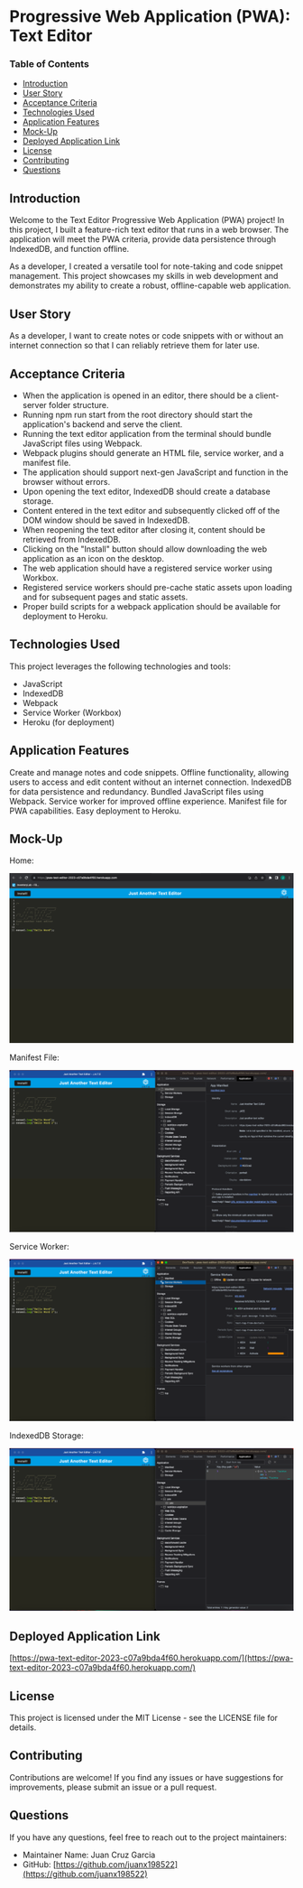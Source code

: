 # Progressive Web Application (PWA): Text Editor 

### Table of Contents
- [Introduction](#introduction)
- [User Story](#user-story)
- [Acceptance Criteria](#acceptance-criteria)
- [Technologies Used](#technologies-used)
- [Application Features](#application-features)
- [Mock-Up](#mock-up)
- [Deployed Application Link](#deployed-application-link)
- [License](#license)
- [Contributing](#contributing)
- [Questions](#questions)

## Introduction
Welcome to the Text Editor Progressive Web Application (PWA) project! In this project, I built a feature-rich text editor that runs in a web browser. The application will meet the PWA criteria, provide data persistence through IndexedDB, and function offline.

As a developer, I created a versatile tool for note-taking and code snippet management. This project showcases my skills in web development and demonstrates my ability to create a robust, offline-capable web application.

## User Story
As a developer, I want to create notes or code snippets with or without an internet connection so that I can reliably retrieve them for later use.

## Acceptance Criteria

- When the application is opened in an editor, there should be a client-server folder structure.
- Running npm run start from the root directory should start the application's backend and serve the client.
- Running the text editor application from the terminal should bundle JavaScript files using Webpack.
- Webpack plugins should generate an HTML file, service worker, and a manifest file.
- The application should support next-gen JavaScript and function in the browser without errors.
- Upon opening the text editor, IndexedDB should create a database storage.
- Content entered in the text editor and subsequently clicked off of the DOM window should be saved in IndexedDB.
- When reopening the text editor after closing it, content should be retrieved from IndexedDB.
- Clicking on the "Install" button should allow downloading the web application as an icon on the desktop.
- The web application should have a registered service worker using Workbox.
- Registered service workers should pre-cache static assets upon loading and for subsequent pages and static assets.
- Proper build scripts for a webpack application should be available for deployment to Heroku.

## Technologies Used
This project leverages the following technologies and tools:

- JavaScript
- IndexedDB
- Webpack
- Service Worker (Workbox)
- Heroku (for deployment)

## Application Features
Create and manage notes and code snippets.
Offline functionality, allowing users to access and edit content without an internet connection.
IndexedDB for data persistence and redundancy.
Bundled JavaScript files using Webpack.
Service worker for improved offline experience.
Manifest file for PWA capabilities.
Easy deployment to Heroku.

## Mock-Up
Home:

![Home](./assets/Home.png)

Manifest File:

![Manifest File](./assets/Manifest.png)

Service Worker:

![Service Worker](./assets/ServiceWorkers.png)

IndexedDB Storage:

![IndexedDB Storage](./assets/IndexedDB.png)

## Deployed Application Link
[https://pwa-text-editor-2023-c07a9bda4f60.herokuapp.com/](https://pwa-text-editor-2023-c07a9bda4f60.herokuapp.com/)

## License
This project is licensed under the MIT License - see the LICENSE file for details.

## Contributing
Contributions are welcome! If you find any issues or have suggestions for improvements, please submit an issue or a pull request.

## Questions
If you have any questions, feel free to reach out to the project maintainers:

- Maintainer Name: Juan Cruz Garcia
- GitHub: [https://github.com/juanx198522](https://github.com/juanx198522)